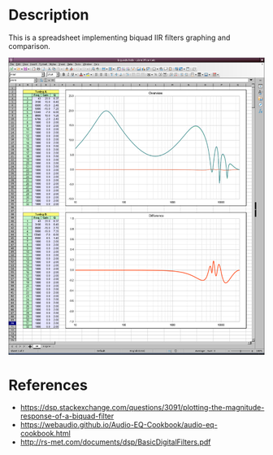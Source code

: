 # Description
This is a spreadsheet implementing biquad IIR filters graphing and comparison.

![Screen capture](https://github.com/pokazef/biquads/blob/main/Misc/screencap_3.png?raw=true)

# References
* https://dsp.stackexchange.com/questions/3091/plotting-the-magnitude-response-of-a-biquad-filter
* https://webaudio.github.io/Audio-EQ-Cookbook/audio-eq-cookbook.html
* http://rs-met.com/documents/dsp/BasicDigitalFilters.pdf
